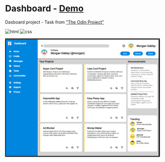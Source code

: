 # Dashboard - [Demo](https://cramirez16.github.io/dashboard/)
Dasboard project - Task from ["The Odin Project"](https://www.theodinproject.com/lessons/node-path-intermediate-html-and-css-admin-dashboard)

![html](https://img.shields.io/badge/HTML-e44d26?style=for-the-badge&logo=html5&logoColor=white) ![css](https://img.shields.io/badge/CSS-2965f1?&style=for-the-badge&logo=css3&logoColor=white)

<img src="https://raw.githubusercontent.com/cramirez16/dashboard/main/assets/img/screen-capture.png" width="600"/>
